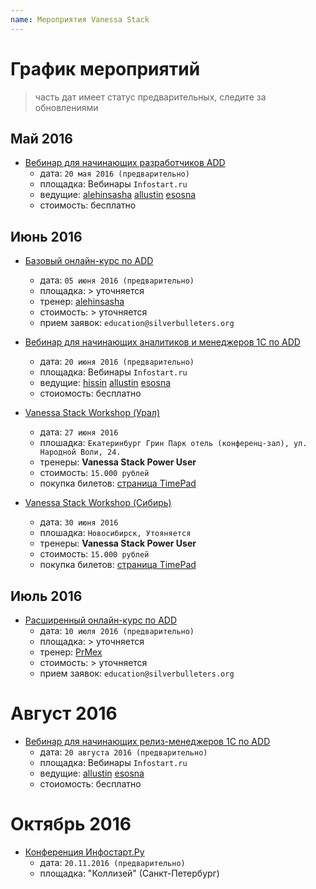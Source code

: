 ```yaml
---
name: Мероприятия Vanessa Stack
---
```


# График мероприятий

> часть дат имеет статус предварительных, следите за обновлениями

## Май 2016

* [Вебинар для начинающих разработчиков ADD](https://github.com/silverbulleters/vanessa-services/issues/21#issuecomment-215950159)
  * дата: `20 мая 2016 (предварительно)`
  * площадка: Вебинары `Infostart.ru`
  * ведущие: [alehinsasha](https://github.com/alehinsasha) [allustin](https://github.com/allustin) [esosna](https://github.com/pumbaEO)
  * стоимость: бесплатно

## Июнь 2016

* [Базовый онлайн-курс по ADD](mailto:education@silverbulleters.org)
  * дата: `05 июня 2016 (предварительно)`
  * площадка: > уточняется
  * тренер: [alehinsasha](https://github.com/alehinsasha)
  * стоимость: > уточняется
  * прием заявок: `education@silverbulleters.org`

* [Вебинар для начинающих аналитиков и менеджеров 1С по ADD](https://github.com/silverbulleters/vanessa-services/issues/21#issuecomment-215950159)
  * дата: `20 июня 2016 (предварительно)`
  * площадка: Вебинары `Infostart.ru`
  * ведущие: [hissin](https://github.com/hissin) [allustin](https://github.com/allustin) [esosna](https://github.com/pumbaEO)
  * стоиомость: бесплатно

* [Vanessa Stack Workshop (Урал)](https://silverbulleters.timepad.ru/event/320988/)
  * дата: `27 июня 2016`
  * плошадка: `Екатеринбург Грин Парк отель (конференц-зал), ул. Народной Воли, 24.`
  * тренеры: **Vanessa Stack Power User**
  * стоимость: `15.000 рублей`
  * покупка билетов: [страница TimePad](https://silverbulleters.timepad.ru/event/320988/)

* [Vanessa Stack Workshop (Сибирь)](https://silverbulleters.timepad.ru/event/321004/)
  * дата: `30 июня 2016`
  * плошадка: `Новосибирск, Утояняется`
  * тренеры: **Vanessa Stack Power User**
  * стоимость: `15.000 рублей`
  * покупка билетов: [страница TimePad](https://silverbulleters.timepad.ru/event/321004/)

## Июль 2016

* [Расширенный онлайн-курс по ADD](mailto:education@silverbulleters.org)
  * дата: `10 июля 2016 (предварительно)`
  * площадка: > уточняется
  * тренер: [PrMex](https://github.com/PrMex)
  * стоимость: > уточняется
  * прием заявок: `education@silverbulleters.org`

# Август 2016

* [Вебинар для начинающих релиз-менеджеров 1С по ADD](mailto:education@silverbulleters.org)
  * дата: `20 августа 2016 (предварительно)`
  * площадка: Вебинары `Infostart.ru`
  * ведущие: [allustin](https://github.com/allustin) [esosna](https://github.com/pumbaEO)
  * стоиомость: бесплатно

# Октябрь 2016

* [Конференция Инфостарт.Ру](http://event.infostart.ru/2015/)
  * дата: `20.11.2016 (предварительно)`
  * площадка: "Коллизей" (Санкт-Петербург)
